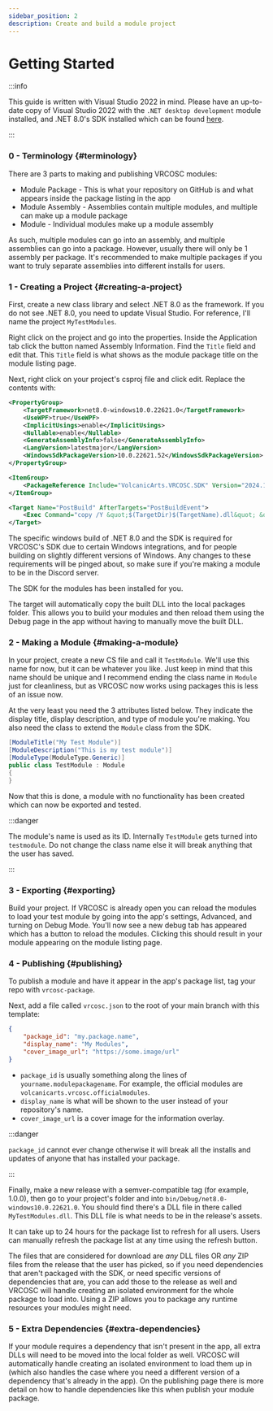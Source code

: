 ```yaml
---
sidebar_position: 2
description: Create and build a module project
---
```


# Getting Started

:::info

This guide is written with Visual Studio 2022 in mind. Please have an up-to-date copy of Visual Studio 2022 with the `.NET desktop development` module installed, and .NET 8.0's SDK installed which can be found [here](https://dotnet.microsoft.com/en-us/download/dotnet/8.0).

:::

### 0 - Terminology {#terminology}
There are 3 parts to making and publishing VRCOSC modules:

- Module Package - This is what your repository on GitHub is and what appears inside the package listing in the app
- Module Assembly - Assemblies contain multiple modules, and multiple can make up a module package
- Module - Individual modules make up a module assembly

As such, multiple modules can go into an assembly, and multiple assemblies can go into a package. However, usually there will only be 1 assembly per package.
It's recommended to make multiple packages if you want to truly separate assemblies into different installs for users.

### 1 - Creating a Project {#creating-a-project}
First, create a new class library and select .NET 8.0 as the framework. If you do not see .NET 8.0, you need to update Visual Studio. For reference, I'll name the project `MyTestModules`.

Right click on the project and go into the properties. Inside the Application tab click the button named Assembly Information. Find the `Title` field and edit that. This `Title` field is what shows as the module package title on the module listing page.

Next, right click on your project's csproj file and click edit. Replace the contents with:
```xml
<PropertyGroup>
    <TargetFramework>net8.0-windows10.0.22621.0</TargetFramework>
    <UseWPF>true</UseWPF>
    <ImplicitUsings>enable</ImplicitUsings>
    <Nullable>enable</Nullable>
    <GenerateAssemblyInfo>false</GenerateAssemblyInfo>
    <LangVersion>latestmajor</LangVersion>
    <WindowsSdkPackageVersion>10.0.22621.52</WindowsSdkPackageVersion>
</PropertyGroup>

<ItemGroup>
    <PackageReference Include="VolcanicArts.VRCOSC.SDK" Version="2024.1208.0" />
</ItemGroup>

<Target Name="PostBuild" AfterTargets="PostBuildEvent">
    <Exec Command="copy /Y &quot;$(TargetDir)$(TargetName).dll&quot; &quot;%25appdata%25\vrcosc\packages\local\$(TargetName).dll&quot;"/>
</Target>
```

The specific windows build of .NET 8.0 and the SDK is required for VRCOSC's SDK due to certain Windows integrations, and for people building on slightly different versions of Windows.
Any changes to these requirements will be pinged about, so make sure if you're making a module to be in the Discord server.

The SDK for the modules has been installed for you.

The target will automatically copy the built DLL into the local packages folder. This allows you to build your modules and then reload them using the Debug page in the app without having to manually move the built DLL.

### 2 - Making a Module {#making-a-module}
In your project, create a new CS file and call it `TestModule`. We'll use this name for now, but it can be whatever you like. Just keep in mind that this name should be unique and I recommend ending the class name in `Module` just for cleanliness, but as VRCOSC now works using packages this is less of an issue now.

At the very least you need the 3 attributes listed below. They indicate the display title, display description, and type of module you're making. You also need the class to extend the `Module` class from the SDK.
```csharp
[ModuleTitle("My Test Module")]
[ModuleDescription("This is my test module")]
[ModuleType(ModuleType.Generic)]
public class TestModule : Module
{
}
```

Now that this is done, a module with no functionality has been created which can now be exported and tested.

:::danger

The module's name is used as its ID. Internally `TestModule` gets turned into `testmodule`. Do not change the class name else it will break anything that the user has saved.

:::

### 3 - Exporting {#exporting}
Build your project. If VRCOSC is already open you can reload the modules to load your test module by going into the app's settings, Advanced, and turning on Debug Mode. You'll now see a new debug tab has appeared which has a button to reload the modules. Clicking this should result in your module appearing on the module listing page.

### 4 - Publishing {#publishing}

To publish a module and have it appear in the app's package list, tag your repo with `vrcosc-package`.

Next, add a file called `vrcosc.json` to the root of your main branch with this template:
```json
{
    "package_id": "my.package.name",
    "display_name": "My Modules",
    "cover_image_url": "https://some.image/url"
}
```
- `package_id` is usually something along the lines of `yourname.modulepackagename`. For example, the official modules are `volcanicarts.vrcosc.officialmodules`.
- `display_name` is what will be shown to the user instead of your repository's name.
- `cover_image_url` is a cover image for the information overlay.

:::danger

`package_id` cannot ever change otherwise it will break all the installs and updates of anyone that has installed your package.

:::

Finally, make a new release with a semver-compatible tag (for example, 1.0.0), then go to your project's folder and into `bin/Debug/net8.0-windows10.0.22621.0`. You should find there's a DLL file in there called `MyTestModules.dll`.
This DLL file is what needs to be in the release's assets.

It can take up to 24 hours for the package list to refresh for all users. Users can manually refresh the package list at any time using the refresh button.

The files that are considered for download are *any* DLL files OR *any* ZIP files from the release that the user has picked, so if you need dependencies that aren't packaged with the SDK, or need specific versions of dependencies that are, you can add those to the release as well and VRCOSC will handle creating an isolated environment for the whole package to load into. Using a ZIP allows you to package any runtime resources your modules might need.

### 5 - Extra Dependencies {#extra-dependencies}
If your module requires a dependency that isn't present in the app, all extra DLLs will need to be moved into the local folder as well. VRCOSC will automatically handle creating an isolated environment to load them up in (which also handles the case where you need a different version of a dependency that's already in the app). On the publishing page there is more detail on how to handle dependencies like this when publish your module package.